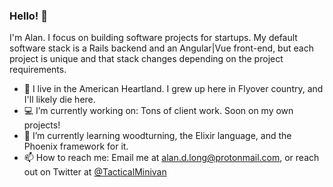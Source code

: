 ### Hello! 👋

I'm Alan. I focus on building software projects for startups. My default software stack is a Rails backend and an Angular|Vue front-end, but each project is unique and that stack changes depending on the project requirements.

- 📍 I live in the American Heartland. I grew up here in Flyover country, and I'll likely die here.
- 💻 I’m currently working on: Tons of client work. Soon on my own projects!
- 🌱 I’m currently learning woodturning, the Elixir language, and the Phoenix framework for it.
- 📫 How to reach me: Email me at alan.d.long@protonmail.com, or reach out on Twitter at [@TacticalMinivan](https://twitter.com/TacticalMinivan)
